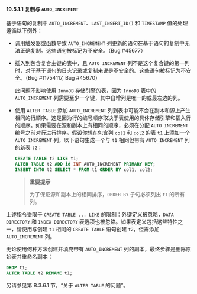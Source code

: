 #### 19.5.1.1 复制与 `AUTO_INCREMENT`

基于语句的复制中 `AUTO_INCREMENT`、`LAST_INSERT_ID()` 和 `TIMESTAMP` 值的处理遵循以下例外：

- 调用触发器或函数导致 `AUTO_INCREMENT` 列更新的语句在基于语句的复制中无法正确复制。这些语句被标记为不安全。（Bug #45677）

- 插入到包含复合主键的表中，且 `AUTO_INCREMENT` 列不是这个复合键的第一列时，对于基于语句的日志记录或复制来说是不安全的。这些语句被标记为不安全。（Bug #11754117, Bug #45670）

  此问题不影响使用 `InnoDB` 存储引擎的表，因为 `InnoDB` 表中的 `AUTO_INCREMENT` 列需要至少一个键，其中自增列是唯一的或最左边的列。

- 使用 `ALTER TABLE` 添加 `AUTO_INCREMENT` 列到表中可能不会在副本和源上产生相同的行顺序。这是因为行的编号顺序取决于表使用的具体存储引擎和插入行的顺序。如果需要在源和副本上有相同的顺序，必须在分配 `AUTO_INCREMENT` 编号之前对行进行排序。假设你想在包含列 `col1` 和 `col2` 的表 `t1` 上添加一个 `AUTO_INCREMENT` 列，以下语句生成一个与 `t1` 相同但带有 `AUTO_INCREMENT` 列的新表 `t2`：

  ```sql
  CREATE TABLE t2 LIKE t1;
  ALTER TABLE t2 ADD id INT AUTO_INCREMENT PRIMARY KEY;
  INSERT INTO t2 SELECT * FROM t1 ORDER BY col1, col2;
  ```

  > **重要提示**
  >
  > 为了保证源和副本上的相同排序，`ORDER BY` 子句必须列出 `t1` 的所有列。


上述指令受限于 `CREATE TABLE ... LIKE` 的限制：外键定义被忽略，`DATA DIRECTORY` 和 `INDEX DIRECTORY` 表选项也被忽略。如果表定义包括这些特性之一，请使用与创建 `t1` 相同的 `CREATE TABLE` 语句创建 `t2`，但需添加 `AUTO_INCREMENT` 列。

无论使用何种方法创建并填充带有 `AUTO_INCREMENT` 列的副本，最终步骤是删除原始表并重命名副本：

```sql
DROP t1;
ALTER TABLE t2 RENAME t1;
```

另请参见第 B.3.6.1 节，“关于 `ALTER TABLE` 的问题”。